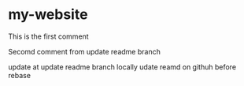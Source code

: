 # my-website

This is the first comment

Secomd comment from update readme branch

update at update readme branch locally
udate reamd on githuh before rebase
